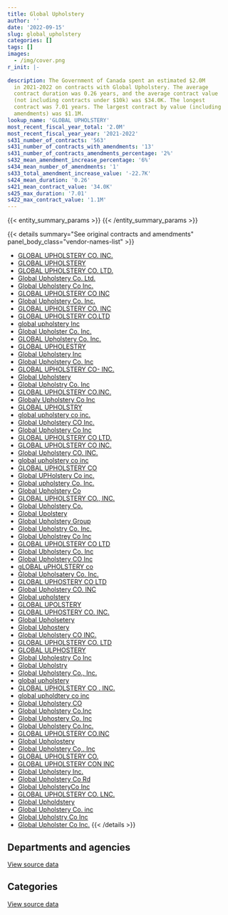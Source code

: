 ```yaml
---
title: Global Upholstery
author: ''
date: '2022-09-15'
slug: global_upholstery
categories: []
tags: []
images:
  - /img/cover.png
r_init: |-
  
description: The Government of Canada spent an estimated $2.0M
  in 2021-2022 on contracts with Global Upholstery. The average
  contract duration was 0.26 years, and the average contract value
  (not including contracts under $10k) was $34.0K. The longest
  contract was 7.01 years. The largest contract by value (including
  amendments) was $1.1M.
lookup_name: 'GLOBAL UPHOLSTERY'
most_recent_fiscal_year_total: '2.0M'
most_recent_fiscal_year_year: '2021-2022'
s431_number_of_contracts: '563'
s431_number_of_contracts_with_amendments: '13'
s431_number_of_contracts_amendments_percentage: '2%'
s432_mean_amendment_increase_percentage: '6%'
s434_mean_number_of_amendments: '1'
s433_total_amendment_increase_value: '-22.7K'
s424_mean_duration: '0.26'
s421_mean_contract_value: '34.0K'
s425_max_duration: '7.01'
s422_max_contract_value: '1.1M'
---
```


<script src="/rmarkdown-libs/htmlwidgets/htmlwidgets.js"></script>
<link href="/rmarkdown-libs/datatables-css/datatables-crosstalk.css" rel="stylesheet" />
<script src="/rmarkdown-libs/datatables-binding/datatables.js"></script>
<script src="/rmarkdown-libs/jquery/jquery-3.6.0.min.js"></script>
<link href="/rmarkdown-libs/dt-core-bootstrap/css/dataTables.bootstrap.min.css" rel="stylesheet" />
<link href="/rmarkdown-libs/dt-core-bootstrap/css/dataTables.bootstrap.extra.css" rel="stylesheet" />
<script src="/rmarkdown-libs/dt-core-bootstrap/js/jquery.dataTables.min.js"></script>
<script src="/rmarkdown-libs/dt-core-bootstrap/js/dataTables.bootstrap.min.js"></script>
<link href="/rmarkdown-libs/crosstalk/css/crosstalk.min.css" rel="stylesheet" />
<script src="/rmarkdown-libs/crosstalk/js/crosstalk.min.js"></script>
<script src="/rmarkdown-libs/htmlwidgets/htmlwidgets.js"></script>
<link href="/rmarkdown-libs/datatables-css/datatables-crosstalk.css" rel="stylesheet" />
<script src="/rmarkdown-libs/datatables-binding/datatables.js"></script>
<script src="/rmarkdown-libs/jquery/jquery-3.6.0.min.js"></script>
<link href="/rmarkdown-libs/dt-core-bootstrap/css/dataTables.bootstrap.min.css" rel="stylesheet" />
<link href="/rmarkdown-libs/dt-core-bootstrap/css/dataTables.bootstrap.extra.css" rel="stylesheet" />
<script src="/rmarkdown-libs/dt-core-bootstrap/js/jquery.dataTables.min.js"></script>
<script src="/rmarkdown-libs/dt-core-bootstrap/js/dataTables.bootstrap.min.js"></script>
<link href="/rmarkdown-libs/crosstalk/css/crosstalk.min.css" rel="stylesheet" />
<script src="/rmarkdown-libs/crosstalk/js/crosstalk.min.js"></script>

{{< entity_summary_params >}}
{{< /entity_summary_params >}}

{{< details summary="See original contracts and amendments" panel_body_class="vendor-names-list" >}}
- [GLOBAL UPHOLSTERY CO. INC.](https://search.open.canada.ca/en/ct/?sort=contract_value_f%20desc&page=1&search_text=%22GLOBAL%20UPHOLSTERY%20CO.%20INC.%22)
- [GLOBAL UPHOLSTERY](https://search.open.canada.ca/en/ct/?sort=contract_value_f%20desc&page=1&search_text=%22GLOBAL%20UPHOLSTERY%22)
- [GLOBAL UPHOLSTERY CO. LTD.](https://search.open.canada.ca/en/ct/?sort=contract_value_f%20desc&page=1&search_text=%22GLOBAL%20UPHOLSTERY%20CO.%20LTD.%22)
- [Global Upholstery Co. Ltd.](https://search.open.canada.ca/en/ct/?sort=contract_value_f%20desc&page=1&search_text=%22Global%20Upholstery%20Co.%20Ltd.%22)
- [Global Upholstery Co Inc.](https://search.open.canada.ca/en/ct/?sort=contract_value_f%20desc&page=1&search_text=%22Global%20Upholstery%20Co%20Inc.%22)
- [GLOBAL UPHOLSTERY CO INC](https://search.open.canada.ca/en/ct/?sort=contract_value_f%20desc&page=1&search_text=%22GLOBAL%20UPHOLSTERY%20CO%20INC%22)
- [Global Upholstery Co. Inc.](https://search.open.canada.ca/en/ct/?sort=contract_value_f%20desc&page=1&search_text=%22Global%20Upholstery%20Co.%20Inc.%22)
- [GLOBAL UPHOLSTERY CO. INC](https://search.open.canada.ca/en/ct/?sort=contract_value_f%20desc&page=1&search_text=%22GLOBAL%20UPHOLSTERY%20CO.%20INC%22)
- [GLOBAL UPHOLSTERY CO.LTD](https://search.open.canada.ca/en/ct/?sort=contract_value_f%20desc&page=1&search_text=%22GLOBAL%20UPHOLSTERY%20CO.LTD%22)
- [global upholstery Inc](https://search.open.canada.ca/en/ct/?sort=contract_value_f%20desc&page=1&search_text=%22global%20upholstery%20Inc%22)
- [Global Upholster Co. Inc.](https://search.open.canada.ca/en/ct/?sort=contract_value_f%20desc&page=1&search_text=%22Global%20Upholster%20Co.%20Inc.%22)
- [GLOBAL Upholstery Co. Inc.](https://search.open.canada.ca/en/ct/?sort=contract_value_f%20desc&page=1&search_text=%22GLOBAL%20Upholstery%20Co.%20Inc.%22)
- [GLOBAL UPHOLESTRY](https://search.open.canada.ca/en/ct/?sort=contract_value_f%20desc&page=1&search_text=%22GLOBAL%20UPHOLESTRY%22)
- [Global Upholstery Inc](https://search.open.canada.ca/en/ct/?sort=contract_value_f%20desc&page=1&search_text=%22Global%20Upholstery%20Inc%22)
- [Global Upholstery Co. Inc](https://search.open.canada.ca/en/ct/?sort=contract_value_f%20desc&page=1&search_text=%22Global%20Upholstery%20Co.%20Inc%22)
- [GLOBAL UPHOLSTERY CO- INC.](https://search.open.canada.ca/en/ct/?sort=contract_value_f%20desc&page=1&search_text=%22GLOBAL%20UPHOLSTERY%20CO-%20INC.%22)
- [Global Upholstery](https://search.open.canada.ca/en/ct/?sort=contract_value_f%20desc&page=1&search_text=%22Global%20Upholstery%22)
- [Global Upholstry Co. Inc](https://search.open.canada.ca/en/ct/?sort=contract_value_f%20desc&page=1&search_text=%22Global%20Upholstry%20Co.%20Inc%22)
- [GLOBAL UPHOLSTERY CO.INC.](https://search.open.canada.ca/en/ct/?sort=contract_value_f%20desc&page=1&search_text=%22GLOBAL%20UPHOLSTERY%20CO.INC.%22)
- [Globaly Upholstery Co Inc](https://search.open.canada.ca/en/ct/?sort=contract_value_f%20desc&page=1&search_text=%22Globaly%20Upholstery%20Co%20Inc%22)
- [GLOBAL UPHOLSTRY](https://search.open.canada.ca/en/ct/?sort=contract_value_f%20desc&page=1&search_text=%22GLOBAL%20UPHOLSTRY%22)
- [global upholstery co inc.](https://search.open.canada.ca/en/ct/?sort=contract_value_f%20desc&page=1&search_text=%22global%20upholstery%20co%20inc.%22)
- [Global Upholstery CO Inc.](https://search.open.canada.ca/en/ct/?sort=contract_value_f%20desc&page=1&search_text=%22Global%20Upholstery%20CO%20Inc.%22)
- [Global Upholstery Co Inc](https://search.open.canada.ca/en/ct/?sort=contract_value_f%20desc&page=1&search_text=%22Global%20Upholstery%20Co%20Inc%22)
- [GLOBAL UPHOLSTERY CO LTD.](https://search.open.canada.ca/en/ct/?sort=contract_value_f%20desc&page=1&search_text=%22GLOBAL%20UPHOLSTERY%20CO%20LTD.%22)
- [GLOBAL UPHOLSTERY CO INC.](https://search.open.canada.ca/en/ct/?sort=contract_value_f%20desc&page=1&search_text=%22GLOBAL%20UPHOLSTERY%20CO%20INC.%22)
- [Global Upholstery CO. INC.](https://search.open.canada.ca/en/ct/?sort=contract_value_f%20desc&page=1&search_text=%22Global%20Upholstery%20CO.%20INC.%22)
- [global upholstery co inc](https://search.open.canada.ca/en/ct/?sort=contract_value_f%20desc&page=1&search_text=%22global%20upholstery%20co%20inc%22)
- [GLOBAL UPHOLSTERY CO](https://search.open.canada.ca/en/ct/?sort=contract_value_f%20desc&page=1&search_text=%22GLOBAL%20UPHOLSTERY%20CO%22)
- [Global UPHolstery Co inc.](https://search.open.canada.ca/en/ct/?sort=contract_value_f%20desc&page=1&search_text=%22Global%20UPHolstery%20Co%20inc.%22)
- [Global upholstery Co. Inc.](https://search.open.canada.ca/en/ct/?sort=contract_value_f%20desc&page=1&search_text=%22Global%20upholstery%20Co.%20Inc.%22)
- [Global Upholstery Co](https://search.open.canada.ca/en/ct/?sort=contract_value_f%20desc&page=1&search_text=%22Global%20Upholstery%20Co%22)
- [GLOBAL UPHOLSTERY CO., INC.](https://search.open.canada.ca/en/ct/?sort=contract_value_f%20desc&page=1&search_text=%22GLOBAL%20UPHOLSTERY%20CO.%2c%20INC.%22)
- [Global Upholstery Co.](https://search.open.canada.ca/en/ct/?sort=contract_value_f%20desc&page=1&search_text=%22Global%20Upholstery%20Co.%22)
- [Global Upolstery](https://search.open.canada.ca/en/ct/?sort=contract_value_f%20desc&page=1&search_text=%22Global%20Upolstery%22)
- [Global Upholstery Group](https://search.open.canada.ca/en/ct/?sort=contract_value_f%20desc&page=1&search_text=%22Global%20Upholstery%20Group%22)
- [Global Upholstry Co. Inc.](https://search.open.canada.ca/en/ct/?sort=contract_value_f%20desc&page=1&search_text=%22Global%20Upholstry%20Co.%20Inc.%22)
- [Global Upholstrey Co Inc](https://search.open.canada.ca/en/ct/?sort=contract_value_f%20desc&page=1&search_text=%22Global%20Upholstrey%20Co%20Inc%22)
- [GLOBAL UPHOLSTERY CO LTD](https://search.open.canada.ca/en/ct/?sort=contract_value_f%20desc&page=1&search_text=%22GLOBAL%20UPHOLSTERY%20CO%20LTD%22)
- [Global Ubholstery Co. Inc](https://search.open.canada.ca/en/ct/?sort=contract_value_f%20desc&page=1&search_text=%22Global%20Ubholstery%20Co.%20Inc%22)
- [Global Upholstery CO Inc](https://search.open.canada.ca/en/ct/?sort=contract_value_f%20desc&page=1&search_text=%22Global%20Upholstery%20CO%20Inc%22)
- [gLOBAL uPHOLSTERY co](https://search.open.canada.ca/en/ct/?sort=contract_value_f%20desc&page=1&search_text=%22gLOBAL%20uPHOLSTERY%20co%22)
- [Global Upholsatery Co. Inc.](https://search.open.canada.ca/en/ct/?sort=contract_value_f%20desc&page=1&search_text=%22Global%20Upholsatery%20Co.%20Inc.%22)
- [GLOBAL UPHOSTERY CO LTD](https://search.open.canada.ca/en/ct/?sort=contract_value_f%20desc&page=1&search_text=%22GLOBAL%20UPHOSTERY%20CO%20LTD%22)
- [Global Upholstery CO. INC](https://search.open.canada.ca/en/ct/?sort=contract_value_f%20desc&page=1&search_text=%22Global%20Upholstery%20CO.%20INC%22)
- [Global upholstery](https://search.open.canada.ca/en/ct/?sort=contract_value_f%20desc&page=1&search_text=%22Global%20upholstery%22)
- [GLOBAL UPOLSTERY](https://search.open.canada.ca/en/ct/?sort=contract_value_f%20desc&page=1&search_text=%22GLOBAL%20UPOLSTERY%22)
- [GLOBAL UPHOSTERY CO. INC.](https://search.open.canada.ca/en/ct/?sort=contract_value_f%20desc&page=1&search_text=%22GLOBAL%20UPHOSTERY%20CO.%20INC.%22)
- [Global Upholsetery](https://search.open.canada.ca/en/ct/?sort=contract_value_f%20desc&page=1&search_text=%22Global%20Upholsetery%22)
- [Global Uphostery](https://search.open.canada.ca/en/ct/?sort=contract_value_f%20desc&page=1&search_text=%22Global%20Uphostery%22)
- [Global Upholstery CO INC.](https://search.open.canada.ca/en/ct/?sort=contract_value_f%20desc&page=1&search_text=%22Global%20Upholstery%20CO%20INC.%22)
- [GLOBAL UPHOLSTERY CO. LTD](https://search.open.canada.ca/en/ct/?sort=contract_value_f%20desc&page=1&search_text=%22GLOBAL%20UPHOLSTERY%20CO.%20LTD%22)
- [GLOBAL ULPHOSTERY](https://search.open.canada.ca/en/ct/?sort=contract_value_f%20desc&page=1&search_text=%22GLOBAL%20ULPHOSTERY%22)
- [Global Upholestry Co Inc](https://search.open.canada.ca/en/ct/?sort=contract_value_f%20desc&page=1&search_text=%22Global%20Upholestry%20Co%20Inc%22)
- [Global Upholstry](https://search.open.canada.ca/en/ct/?sort=contract_value_f%20desc&page=1&search_text=%22Global%20Upholstry%22)
- [Global Upholstery Co., Inc.](https://search.open.canada.ca/en/ct/?sort=contract_value_f%20desc&page=1&search_text=%22Global%20Upholstery%20Co.%2c%20Inc.%22)
- [global upholstery](https://search.open.canada.ca/en/ct/?sort=contract_value_f%20desc&page=1&search_text=%22global%20upholstery%22)
- [GLOBAL UPHOLSTERY CO . INC.](https://search.open.canada.ca/en/ct/?sort=contract_value_f%20desc&page=1&search_text=%22GLOBAL%20UPHOLSTERY%20CO%20.%20INC.%22)
- [global upholdtery co inc](https://search.open.canada.ca/en/ct/?sort=contract_value_f%20desc&page=1&search_text=%22global%20upholdtery%20co%20inc%22)
- [Global Upholstery CO](https://search.open.canada.ca/en/ct/?sort=contract_value_f%20desc&page=1&search_text=%22Global%20Upholstery%20CO%22)
- [Global Upholstery Co.Inc](https://search.open.canada.ca/en/ct/?sort=contract_value_f%20desc&page=1&search_text=%22Global%20Upholstery%20Co.Inc%22)
- [Global Uphostery Co. Inc](https://search.open.canada.ca/en/ct/?sort=contract_value_f%20desc&page=1&search_text=%22Global%20Uphostery%20Co.%20Inc%22)
- [Global Upholstery Co.Inc.](https://search.open.canada.ca/en/ct/?sort=contract_value_f%20desc&page=1&search_text=%22Global%20Upholstery%20Co.Inc.%22)
- [GLOBAL UPHOLSTERY CO.INC](https://search.open.canada.ca/en/ct/?sort=contract_value_f%20desc&page=1&search_text=%22GLOBAL%20UPHOLSTERY%20CO.INC%22)
- [Global Upholostery](https://search.open.canada.ca/en/ct/?sort=contract_value_f%20desc&page=1&search_text=%22Global%20Upholostery%22)
- [Global Upholstery Co,. Inc](https://search.open.canada.ca/en/ct/?sort=contract_value_f%20desc&page=1&search_text=%22Global%20Upholstery%20Co%2c.%20Inc%22)
- [GLOBAL UPHOLSTERY CO.](https://search.open.canada.ca/en/ct/?sort=contract_value_f%20desc&page=1&search_text=%22GLOBAL%20UPHOLSTERY%20CO.%22)
- [GLOBAL UPHOLSTERY CON INC](https://search.open.canada.ca/en/ct/?sort=contract_value_f%20desc&page=1&search_text=%22GLOBAL%20UPHOLSTERY%20CON%20INC%22)
- [Global Upholstery Inc.](https://search.open.canada.ca/en/ct/?sort=contract_value_f%20desc&page=1&search_text=%22Global%20Upholstery%20Inc.%22)
- [Global Upholstery Co Rd](https://search.open.canada.ca/en/ct/?sort=contract_value_f%20desc&page=1&search_text=%22Global%20Upholstery%20Co%20Rd%22)
- [Global UpholsteryCo Inc](https://search.open.canada.ca/en/ct/?sort=contract_value_f%20desc&page=1&search_text=%22Global%20UpholsteryCo%20Inc%22)
- [GLOBAL UPHOLSTERY CO. LNC.](https://search.open.canada.ca/en/ct/?sort=contract_value_f%20desc&page=1&search_text=%22GLOBAL%20UPHOLSTERY%20CO.%20LNC.%22)
- [Global Upholdstery](https://search.open.canada.ca/en/ct/?sort=contract_value_f%20desc&page=1&search_text=%22Global%20Upholdstery%22)
- [Global Upholstery Co. inc](https://search.open.canada.ca/en/ct/?sort=contract_value_f%20desc&page=1&search_text=%22Global%20Upholstery%20Co.%20inc%22)
- [Global Upholstry Co Inc](https://search.open.canada.ca/en/ct/?sort=contract_value_f%20desc&page=1&search_text=%22Global%20Upholstry%20Co%20Inc%22)
- [Global Upholster Co Inc.](https://search.open.canada.ca/en/ct/?sort=contract_value_f%20desc&page=1&search_text=%22Global%20Upholster%20Co%20Inc.%22)
{{< /details >}}

## Departments and agencies

<div id="htmlwidget-1" style="width:100%;height:auto;" class="datatables html-widget"></div>
<script type="application/json" data-for="htmlwidget-1">{"x":{"style":"bootstrap","filter":"none","vertical":false,"data":[["<a href=\"/departments/aafc-aac/\">Agriculture and Agri-Food Canada<\/a>","<a href=\"/departments/aandc-aadnc/\">Crown-Indigenous Relations and Northern Affairs Canada<\/a>","<a href=\"/departments/acoa-apeca/\">Atlantic Canada Opportunities Agency<\/a>","<a href=\"/departments/cas-satj/\">Courts Administration Service<\/a>","<a href=\"/departments/cbsa-asfc/\">Canada Border Services Agency<\/a>","<a href=\"/departments/cfia-acia/\">Canadian Food Inspection Agency<\/a>","<a href=\"/departments/chrc-ccdp/\">Canadian Human Rights Commission<\/a>","<a href=\"/departments/cic/\">Immigration, Refugees and Citizenship Canada<\/a>","<a href=\"/departments/cnsc-ccsn/\">Canadian Nuclear Safety Commission<\/a>","<a href=\"/departments/cra-arc/\">Canada Revenue Agency<\/a>","<a href=\"/departments/csc-scc/\">Correctional Service of Canada<\/a>","<a href=\"/departments/csps-efpc/\">Canada School of Public Service<\/a>","<a href=\"/departments/dfatd-maecd/\">Global Affairs Canada<\/a>","<a href=\"/departments/dfo-mpo/\">Fisheries and Oceans Canada<\/a>","<a href=\"/departments/dnd-mdn/\">National Defence<\/a>","<a href=\"/departments/ec/\">Environment and Climate Change Canada<\/a>","<a href=\"/departments/elections/\">Elections Canada<\/a>","<a href=\"/departments/esdc-edsc/\">Employment and Social Development Canada<\/a>","<a href=\"/departments/hc-sc/\">Health Canada<\/a>","<a href=\"/departments/ic/\">Innovation, Science and Economic Development Canada<\/a>","<a href=\"/departments/irb-cisr/\">Immigration and Refugee Board of Canada<\/a>","<a href=\"/departments/isc-sac/\">Indigenous Services Canada<\/a>","<a href=\"/departments/jus/\">Department of Justice Canada<\/a>","<a href=\"/departments/nrc-cnrc/\">National Research Council Canada<\/a>","<a href=\"/departments/nrcan-rncan/\">Natural Resources Canada<\/a>","<a href=\"/departments/nserc-crsng/\">Natural Sciences and Engineering Research Council of Canada<\/a>","<a href=\"/departments/ocol-clo/\">Office of the Commissioner of Official Languages<\/a>","<a href=\"/departments/osgg-bsgg/\">Office of the Secretary to the Governor General<\/a>","<a href=\"/departments/pbc-clcc/\">Parole Board of Canada<\/a>","<a href=\"/departments/pc/\">Parks Canada<\/a>","<a href=\"/departments/pch/\">Canadian Heritage<\/a>","<a href=\"/departments/pco-bcp/\">Privy Council Office<\/a>","<a href=\"/departments/phac-aspc/\">Public Health Agency of Canada<\/a>","<a href=\"/departments/ppsc-sppc/\">Public Prosecution Service of Canada<\/a>","<a href=\"/departments/ps-sp/\">Public Safety Canada<\/a>","<a href=\"/departments/pwgsc-tpsgc/\">Public Services and Procurement Canada<\/a>","<a href=\"/departments/rcmp-grc/\">Royal Canadian Mounted Police<\/a>","<a href=\"/departments/ssc-spc/\">Shared Services Canada<\/a>","<a href=\"/departments/sshrc-crsh/\">Social Sciences and Humanities Research Council of Canada<\/a>","<a href=\"/departments/statcan/\">Statistics Canada<\/a>","<a href=\"/departments/tbs-sct/\">Treasury Board of Canada Secretariat<\/a>","<a href=\"/departments/tc/\">Transport Canada<\/a>","<a href=\"/departments/vrab-tacra/\">Veterans Review and Appeal Board<\/a>"],[242545.02,24824.1,null,12951.5,122129.66,10443.69,48773.62,67152.52,null,13982.79,null,23218.22,70628.09,12001.08,1223780.53,33479.48,null,140839.7,30546.79,8913.44,null,24824.1,44121.39,null,20464.13,11625.99,null,null,23263.88,12404.83,null,null,11477.98,133975.45,2876.06,1306114.51,272102.36,null,null,null,null,45426.29,21116.91],[18525.73,null,41356.2,null,40293.38,null,null,44179.91,null,null,null,null,191941.62,142549.78,549975.46,39652.08,51942.73,339983.35,148577.76,null,290622.8,null,60835.65,null,4543.11,null,null,11322.6,null,63041.6,null,null,null,14755.37,37890.15,1589083.06,289059.11,16072,17836.19,43224.76,24998.71,226108.92,null],[null,null,11311.17,null,127331.29,null,null,28574.35,74539.37,null,null,null,113182.63,101541.08,1241076.31,null,null,301618.32,3387.04,null,null,null,null,null,11483.99,null,null,15393.41,null,47548.35,null,14825.21,null,10426.51,null,432481.69,246882.1,null,138515.13,null,null,23236.16,23526.7],[null,null,null,null,15993.3,null,null,null,null,null,39299.14,null,58045.99,30019.55,890404.11,null,null,173758.82,33775.11,null,42447.9,21512.24,22696.62,10405.27,null,null,35152.92,377.92,14178.68,14700.53,15370.65,14272.58,null,null,null,324190.04,202509.13,null,null,null,null,40389.81,null]],"container":"<table class=\"table table-striped table-hover row-border order-column display\">\n  <thead>\n    <tr>\n      <th>Department<\/th>\n      <th>2018-2019<\/th>\n      <th>2019-2020<\/th>\n      <th>2020-2021<\/th>\n      <th>2021-2022<\/th>\n    <\/tr>\n  <\/thead>\n<\/table>","options":{"order":[[4,"desc"]],"pageLength":10,"autoWidth":true,"columnDefs":[{"targets":1,"render":"function(data, type, row, meta) {\n    return type !== 'display' ? data : DTWidget.formatCurrency(data, \"$\", 2, 3, \",\", \".\", true, null);\n  }"},{"targets":2,"render":"function(data, type, row, meta) {\n    return type !== 'display' ? data : DTWidget.formatCurrency(data, \"$\", 2, 3, \",\", \".\", true, null);\n  }"},{"targets":3,"render":"function(data, type, row, meta) {\n    return type !== 'display' ? data : DTWidget.formatCurrency(data, \"$\", 2, 3, \",\", \".\", true, null);\n  }"},{"targets":4,"render":"function(data, type, row, meta) {\n    return type !== 'display' ? data : DTWidget.formatCurrency(data, \"$\", 2, 3, \",\", \".\", true, null);\n  }"},{"width":"16%","targets":[1,2,3,4]},{"className":"dt-right","targets":[1,2,3,4]}],"orderClasses":false}},"evals":["options.columnDefs.0.render","options.columnDefs.1.render","options.columnDefs.2.render","options.columnDefs.3.render"],"jsHooks":[]}</script>
<p class="text-right">
<a href="https://github.com/GoC-Spending/contracts-data/tree/main/data/out/vendors/global_upholstery/summary_by_fiscal_year_by_department.csv" class="source-data-link btn btn-link">View source data</a>
</p>

## Categories

<div id="htmlwidget-2" style="width:100%;height:auto;" class="datatables html-widget"></div>
<script type="application/json" data-for="htmlwidget-2">{"x":{"style":"bootstrap","filter":"none","vertical":false,"data":[["<a href=\"/categories/facilities_and_construction/\">Facilities and construction<\/a>","<a href=\"/categories/office_management/\">Office management<\/a>","<a href=\"/categories/defence/\">Defence<\/a>","<a href=\"/categories/information_technology/\">Information technology<\/a>","<a href=\"/categories/medical/\">Medical<\/a>","<a href=\"/categories/industrial_products_and_services/\">Industrial products and services<\/a>"],[92238.11,3381277.41,null,154797.3,null,387691.3],[90643.14,4028192.04,null,null,null,179536.86],[83386.58,2609571.26,11261.62,6913.28,null,255748.06],[149160.62,1777104.69,null,26363.23,13046.23,33825.55]],"container":"<table class=\"table table-striped table-hover row-border order-column display\">\n  <thead>\n    <tr>\n      <th>Category<\/th>\n      <th>2018-2019<\/th>\n      <th>2019-2020<\/th>\n      <th>2020-2021<\/th>\n      <th>2021-2022<\/th>\n    <\/tr>\n  <\/thead>\n<\/table>","options":{"order":[[4,"desc"]],"dom":"t","pageLength":30,"autoWidth":true,"columnDefs":[{"targets":1,"render":"function(data, type, row, meta) {\n    return type !== 'display' ? data : DTWidget.formatCurrency(data, \"$\", 2, 3, \",\", \".\", true, null);\n  }"},{"targets":2,"render":"function(data, type, row, meta) {\n    return type !== 'display' ? data : DTWidget.formatCurrency(data, \"$\", 2, 3, \",\", \".\", true, null);\n  }"},{"targets":3,"render":"function(data, type, row, meta) {\n    return type !== 'display' ? data : DTWidget.formatCurrency(data, \"$\", 2, 3, \",\", \".\", true, null);\n  }"},{"targets":4,"render":"function(data, type, row, meta) {\n    return type !== 'display' ? data : DTWidget.formatCurrency(data, \"$\", 2, 3, \",\", \".\", true, null);\n  }"},{"width":"16%","targets":[1,2,3,4]},{"className":"dt-right","targets":[1,2,3,4]}],"orderClasses":false,"lengthMenu":[10,25,30,50,100]}},"evals":["options.columnDefs.0.render","options.columnDefs.1.render","options.columnDefs.2.render","options.columnDefs.3.render"],"jsHooks":[]}</script>
<p class="text-right">
<a href="https://github.com/GoC-Spending/contracts-data/tree/main/data/out/vendors/global_upholstery/summary_by_fiscal_year_by_category.csv" class="source-data-link btn btn-link">View source data</a>
</p>
